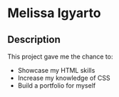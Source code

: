 # Melissa Igyarto

## Description
This project gave me the chance to:
* Showcase my HTML skills
* Increase my knowledge of CSS
* Build a portfolio for myself
